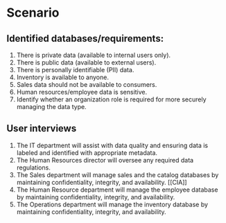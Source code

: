 # Scenario
## Identified databases/requirements:
1. There is private data (available to internal users only).
2. There is public data (available to external users).
3. There is personally identifiable (PII) data.
4. Inventory is available to anyone.
5. Sales data should not be available to consumers.
6. Human resources/employee data is sensitive.
7. Identify whether an organization role is required for more securely managing the data type.

## User interviews
1. The IT department will assist with data quality and ensuring data is labeled and identified with appropriate metadata.
2. The Human Resources director will oversee any required data regulations.
3. The Sales department will manage sales and the catalog databases by maintaining confidentiality, integrity, and availability. [[CIA]]
4. The Human Resource department will manage the employee database by maintaining confidentiality, integrity, and availability.
5. The Operations department will manage the inventory database by maintaining confidentiality, integrity, and availability.